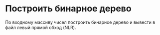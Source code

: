 # Построить бинарное дерево

По входному массиву чисел построить бинарное дерево и вывести в файл левый прямой обход (NLR).
